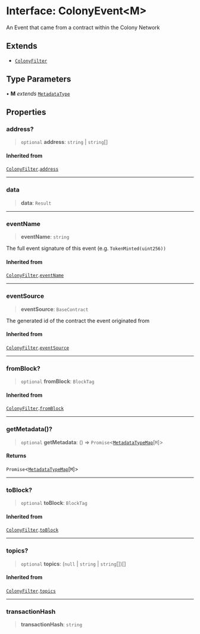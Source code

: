 # Interface: ColonyEvent\<M\>

An Event that came from a contract within the Colony Network

## Extends

- [`ColonyFilter`](ColonyFilter.md)

## Type Parameters

• **M** *extends* [`MetadataType`](../enumerations/MetadataType.md)

## Properties

### address?

> `optional` **address**: `string` \| `string`[]

#### Inherited from

[`ColonyFilter`](ColonyFilter.md).[`address`](ColonyFilter.md#address)

***

### data

> **data**: `Result`

***

### eventName

> **eventName**: `string`

The full event signature of this event (e.g. `TokenMinted(uint256))`

#### Inherited from

[`ColonyFilter`](ColonyFilter.md).[`eventName`](ColonyFilter.md#eventname)

***

### eventSource

> **eventSource**: `BaseContract`

The generated id of the contract the event originated from

#### Inherited from

[`ColonyFilter`](ColonyFilter.md).[`eventSource`](ColonyFilter.md#eventsource)

***

### fromBlock?

> `optional` **fromBlock**: `BlockTag`

#### Inherited from

[`ColonyFilter`](ColonyFilter.md).[`fromBlock`](ColonyFilter.md#fromblock)

***

### getMetadata()?

> `optional` **getMetadata**: () => `Promise`\<[`MetadataTypeMap`](MetadataTypeMap.md)\[`M`\]\>

#### Returns

`Promise`\<[`MetadataTypeMap`](MetadataTypeMap.md)\[`M`\]\>

***

### toBlock?

> `optional` **toBlock**: `BlockTag`

#### Inherited from

[`ColonyFilter`](ColonyFilter.md).[`toBlock`](ColonyFilter.md#toblock)

***

### topics?

> `optional` **topics**: (`null` \| `string` \| `string`[])[]

#### Inherited from

[`ColonyFilter`](ColonyFilter.md).[`topics`](ColonyFilter.md#topics)

***

### transactionHash

> **transactionHash**: `string`

